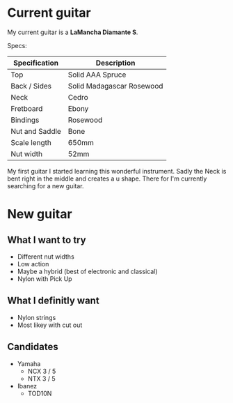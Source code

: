 # Current guitar
My current guitar is a **LaMancha Diamante S**.

Specs:

| Specification  | Description               |
| -------------- | ------------------------- |
| Top            | Solid AAA Spruce          |
| Back / Sides   | Solid Madagascar Rosewood |
| Neck           | Cedro                     |
| Fretboard      | Ebony                     |
| Bindings       | Rosewood                  |
| Nut and Saddle | Bone                      |
| Scale length   | 650mm                     |
| Nut width      | 52mm                      |

My first guitar I started learning this wonderful instrument. Sadly the Neck is bent right in the middle and creates a u shape. There for I'm currently searching for a new guitar.

# New guitar

## What I want to try

- Different nut widths
- Low action
- Maybe a hybrid (best of electronic and classical)
- Nylon with Pick Up

## What I definitly want

-  Nylon strings
- Most likey with cut out

## Candidates

- Yamaha
	- NCX 3 / 5 
	- NTX 3 / 5
- Ibanez
	- TOD10N
